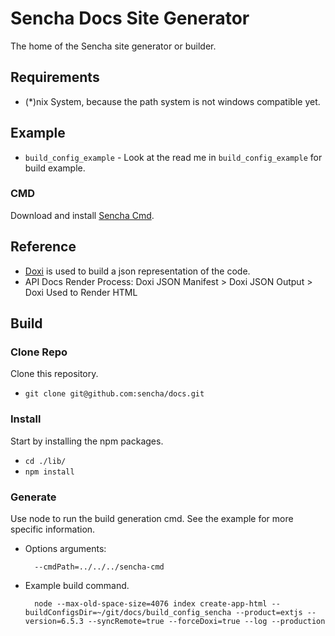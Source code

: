 # Sencha Docs Site Generator
The home of the Sencha site generator or builder.

## Requirements

- (*)nix System, because the path system is not windows compatible yet.

## Example

* `build_config_example` - Look at the read me in `build_config_example` for build example.  

### CMD
Download and install [Sencha Cmd](https://www.sencha.com/products/sencha-cmd/).

## Reference

- [Doxi](https://github.com/sencha/doxi) is used to build a json representation of the code. 
- API Docs Render Process: Doxi JSON Manifest > Doxi JSON Output > Doxi Used to Render HTML

## Build

### Clone Repo
Clone this repository.

* `git clone git@github.com:sencha/docs.git`

### Install 
Start by installing the npm packages. 

* `cd ./lib/`
* `npm install` 


### Generate
Use node to run the build generation cmd. 
See the example for more specific information.

* Options arguments:

		--cmdPath=../../../sencha-cmd

* Example build command.
 

		node --max-old-space-size=4076 index create-app-html --buildConfigsDir=~/git/docs/build_config_sencha --product=extjs --version=6.5.3 --syncRemote=true --forceDoxi=true --log --production 
 





 
 


